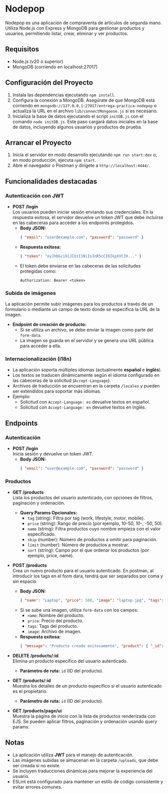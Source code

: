 # Nodepop

Nodepop es una aplicación de compraventa de artículos de segunda mano. Utiliza Node.js con Express y MongoDB para gestionar productos y usuarios, permitiendo listar, crear, eliminar y ver productos.

## Requisitos
- Node.js (v20 o superior)
- MongoDB (corriendo en localhost:27017)

## Configuración del Proyecto
1. Instala las dependencias ejecutando `npm install`.
2. Configura la conexión a MongoDB. Asegúrate de que MongoDB está corriendo en `mongodb://127.0.0.1:27017/entrega-practica-nodepop` o actualiza la URL en el archivo `lib/connectMongoose.js` si es necesario.
3. Inicializa la base de datos ejecutando el script `initDB.js` con el comando `node initDB.js`. Este paso cargará datos iniciales en la base de datos, incluyendo algunos usuarios y productos de prueba.

## Arrancar el Proyecto
1. Inicia el servidor en modo desarrollo ejecutando `npm run start:dev` o, en modo producción, ejecuta `npm start`.
2. Abre el navegador o Postman y dirígete a `http://localhost:4444/`.

## Funcionalidades destacadas

### Autenticación con JWT
- **POST /login**  
  Los usuarios pueden iniciar sesión enviando sus credenciales. En la respuesta exitosa, el servidor devuelve un token JWT que debe incluirse en las cabeceras para acceder a los endpoints protegidos.
  - **Body JSON:**
    ```json
    { "email": "user@example.com", "password": "password" }
    ```
  - **Respuesta exitosa:**
    ```json
    { "token": "eyJhbGciOiJIUzI1NiIsInR5cCI6IkpXVCJ9..." }
    ```
  - El token debe enviarse en las cabeceras de las solicitudes protegidas como:
    ```
    Authorization: Bearer <token>
    ```

### Subida de imágenes
La aplicación permite subir imágenes para los productos a través de un formulario o mediante un campo de texto donde se especifica la URL de la imagen.  
- **Endpoint de creación de producto:**  
  - Si se utiliza un archivo, se debe enviar la imagen como parte del `form-data`.
  - La imagen se guarda en el servidor y se genera una URL pública para acceder a ella.

### Internacionalización (i18n)
- La aplicación soporta múltiples idiomas (actualmente **español** e **inglés**).
- Los textos se traducen dinámicamente según el idioma configurado en las cabeceras de la solicitud (`Accept-Language`).
- Archivos de traducción se encuentran en la carpeta `/locales` y pueden ser extendidos para soportar más idiomas.
- Ejemplo:
  - Solicitud con `Accept-Language: es` devuelve textos en español.
  - Solicitud con `Accept-Language: en` devuelve textos en inglés.

## Endpoints

### Autenticación
- **POST /login**  
  Inicia sesión y devuelve un token JWT.
  - **Body JSON:**
    ```json
    { "email": "user@example.com", "password": "password" }
    ```

### Productos
- **GET /products**  
  Lista los productos del usuario autenticado, con opciones de filtros, paginación y ordenación.
  - **Query Params Opcionales:**
    - `tag` (string): Filtra por tag (work, lifestyle, motor, mobile).
    - `price` (string): Rango de precio (por ejemplo, 10-50, 10-, -50, 50).
    - `name` (string): Filtra productos cuyo nombre empieza con el valor especificado.
    - `skip` (number): Número de productos a omitir para paginación.
    - `limit` (number): Número de productos a mostrar.
    - `sort` (string): Campo por el que ordenar los productos (por ejemplo, price, name).

- **POST /products**  
  Crea un nuevo producto para el usuario autenticado.
  En postman, al introducir los tags en el form dara, tendrá que ser separados por coma y sin espacio

  - **Body JSON:**
    ```json
    { "name": "Laptop", "price": 500, "image": "laptop.jpg", "tags": ["work", "mobile"] }
    ```
  - Si se sube una imagen, utiliza `form-data` con los campos:
    - `name`: Nombre del producto.
    - `price`: Precio del producto.
    - `tags`: Tags del producto.
    - `image`: Archivo de imagen.
  - **Respuesta exitosa:**
    ```json
    { "message": "Producto creado exitosamente", "product": { "_id": "601a1f8e8f1b2a0017a6a8f1", "name": "Laptop", "price": 500, "image": "/uploads/laptop.jpg", "tags": ["work", "mobile"] } }
    ```

- **DELETE /products/:id**  
  Elimina un producto específico del usuario autenticado.
  - **Parámetro de ruta:** `id` (ID del producto).

- **GET /products/:id**  
  Muestra los detalles de un producto específico si el usuario autenticado es el propietario.
  - **Parámetro de ruta:** `id` (ID del producto).

- **GET /products/page/ui**  
  Muestra la página de inicio con la lista de productos renderizada con EJS. Se pueden aplicar filtros, paginación y ordenación usando query params.

## Notas
- La aplicación utiliza **JWT** para el manejo de autenticación.
- Las imágenes subidas se almacenan en la carpeta `/uploads`, que debe ser creada si no existe.
- Se incluyen traducciones dinámicas para mejorar la experiencia del usuario.
- ESLint está configurado para mantener un estilo de código consistente y evitar errores comunes.
